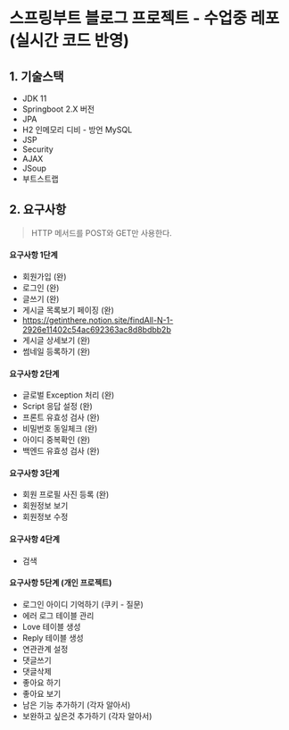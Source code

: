 # 스프링부트 블로그 프로젝트 - 수업중 레포 (실시간 코드 반영)

## 1. 기술스택
- JDK 11
- Springboot 2.X 버전
- JPA
- H2 인메모리 디비 - 방언 MySQL
- JSP
- Security
- AJAX
- JSoup
- 부트스트랩

## 2. 요구사항
> HTTP 메서드를 POST와 GET만 사용한다.

#### 요구사항 1단계
- 회원가입 (완)
- 로그인 (완)
- 글쓰기 (완)
- 게시글 목록보기 페이징 (완)
- https://getinthere.notion.site/findAll-N-1-2926e11402c54ac692363ac8d8bdbb2b
- 게시글 상세보기 (완)
- 썸네일 등록하기 (완)

#### 요구사항 2단계
- 글로벌 Exception 처리 (완)
- Script 응답 설정 (완)
- 프론트 유효성 검사 (완)
- 비밀번호 동일체크 (완)
- 아이디 중복확인 (완)
- 백엔드 유효성 검사 (완)

#### 요구사항 3단계
- 회원 프로필 사진 등록 (완)
- 회원정보 보기
- 회원정보 수정

#### 요구사항 4단계
- 검색

#### 요구사항 5단계  (개인 프로젝트)
- 로그인 아이디 기억하기 (쿠키 - 질문)
- 에러 로그 테이블 관리
- Love 테이블 생성
- Reply 테이블 생성
- 연관관계 설정
- 댓글쓰기
- 댓글삭제
- 좋아요 하기
- 좋아요 보기
- 남은 기능 추가하기 (각자 알아서)
- 보완하고 싶은것 추가하기 (각자 알아서)